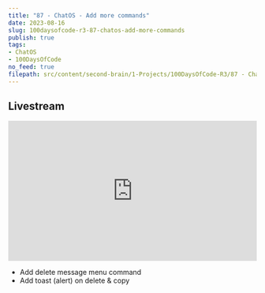 ```yaml
---
title: "87 - ChatOS - Add more commands"
date: 2023-08-16
slug: 100daysofcode-r3-87-chatos-add-more-commands
publish: true
tags:
- ChatOS
- 100DaysOfCode
no_feed: true
filepath: src/content/second-brain/1-Projects/100DaysOfCode-R3/87 - ChatOS - Add more commands.md
---
```


## Livestream

<iframe width="100%" style="aspect-ratio: 16 / 9;" src="https://www.youtube.com/embed/hR2B7smfU6Q" title="YouTube video player" frameborder="0" allow="accelerometer; autoplay; clipboard-write; encrypted-media; gyroscope; picture-in-picture; web-share" allowfullscreen></iframe>

*   Add delete message menu command
*   Add toast (alert) on delete & copy
